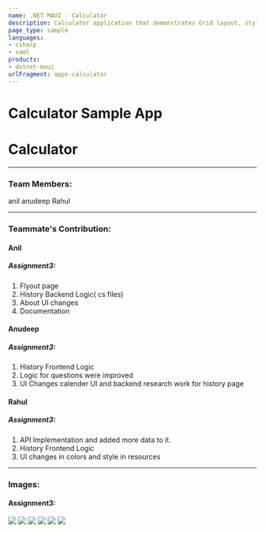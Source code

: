 ```yaml
---
name: .NET MAUI - Calculator
description: Calculator application that demonstrates Grid layout, styling, and event handling.
page_type: sample
languages:
- csharp
- xaml
products:
- dotnet-maui
urlFragment: apps-calculator
---
```


# Calculator Sample App



# Calculator
----
### Team Members: 
anil
anudeep
Rahul

----
### Teammate's Contribution:  

#### Anil
 
  
  ##### Assignment3:
  1. Flyout page
  2. History Backend Logic( cs files)
  3. About UI changes
  4. Documentation
  
#### Anudeep
 

  ##### Assignment3:
1. History Frontend Logic
2. Logic for questions were improved
3. UI Changes calender UI and backend research work for history page

#### Rahul

  ##### Assignment3:
  1. API Implementation and added more data to it.
  2. History Frontend Logic
  3. UI changes in colors and style in resources


----
### Images:  
 
 

  #### Assignment3: 
![](a.png)
![](b.png)
![](c.png)
![](d.png)
![](e.png)
![](f.png)
